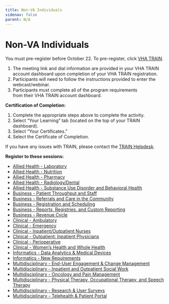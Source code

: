 ```yaml
---
title: Non-VA Individuals
sidenav: false
parent: N/A
---
```

# **Non-VA Individuals**

You must pre-register before October 22. To pre-register, click [VHA TRAIN](https://www.train.org/vha/welcome).

1. The meeting link and dial information are provided in your VHA TRAIN account dashboard upon completion of your VHA TRAIN registration.
1. Participants will need to follow the instructions provided to enter the webcast/webinar.
1. Participants must complete all of the program requirements from their VHA TRAIN account dashboard.

**Certification of Completion:**

1. Complete the appropriate steps above to complete the activity.
1. Select “Your Learning” tab (located on the top of your TRAIN dashboard).
1. Select “Your Certificates.”
1. Select the Certificate of Completion.

If you have any issues with TRAIN, please contact the [TRAIN Helpdesk](https://www.train.org/vha/u/train-help). 

**Register to these sessions:**

- [Allied Health - Laboratory](https://www.train.org/main/course/1122732/live-event)
- [Allied Health - Nutrition](https://www.train.org/main/course/1123664/live-event)
- [Allied Health - Pharmacy](https://www.train.org/main/course/1122736/live-event)
- [Allied Health - Radiology/Dental](https://www.train.org/vha/course/1122738/live-event)
- [Allied Health - Substance Use Disorder and Behavioral Health](https://www.train.org/main/course/1123677/live-event)
- [Business - Patient Throughput and Staff](https://www.train.org/vha/course/1122955/live-event)
- [Business - Referrals and Care in the Community](https://www.train.org/vha/course/1123084/live-event)
- [Business - Registration and Scheduling](https://www.train.org/vha/course/1123810/live-event)
- [Business - Reports, Registries, and Custom Reporting](https://www.train.org/vha/course/1123085/live-event)
- [Business - Revenue Cycle](https://www.train.org/vha/course/1123667/live-event)
- [Clinical - Ambulatory](https://www.train.org/main/course/1122644/live-event)
- [Clinical - Emergency](https://www.train.org/vha/course/1123120/live-event)
- [Clinical - Inpatient/Outpatient Nurses](https://www.train.org/vha/course/1123575/live-event)
- [Clinical - Outpatient: Inpatient Physicians](https://www.train.org/vha/course/1123411/live-event)
- [Clinical - Perioperative](https://www.train.org/vha/course/1123585/live-event)
- [Clinical - Women’s Health and Whole Health](https://www.train.org/main/course/1123686/live-event)
- [Informatics - Data Analytics & Medical Devices](https://www.train.org/vha/course/1123631/live-event)
- [Informatics - New Requirements](https://www.train.org/vha/course/1123622/live-event)
- [Multidisciplinary - End-User Engagement & Change Management](https://www.train.org/vha/course/1123578/live-event)
- [Multidisciplinary - Inpatient and Outpatient Social Work](https://www.train.org/vha/course/1123669/live-event)
- [Multidisciplinary - Oncology and Pain Management](https://www.train.org/vha/course/1123680/live-event)
- [Multidisciplinary - Physical Therapy, Occupational Therapy, and Speech Therapy](https://www.train.org/vha/course/1123629/live-event)
- [Multidisciplinary - Research & User Surveys](https://www.train.org/main/course/1123684/live-event)
- [Multidisciplinary - Telehealth & Patient Portal](https://www.train.org/vha/course/1123103/live-event)




